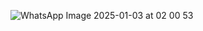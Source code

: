 ![WhatsApp Image 2025-01-03 at 02 00 53](https://github.com/user-attachments/assets/882ef69e-c5f2-4310-9e10-013b458272d3)
